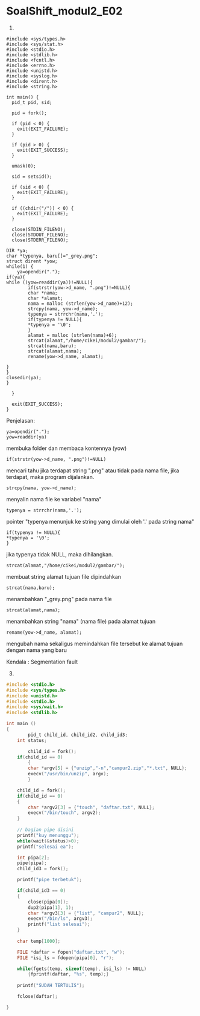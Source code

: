 # SoalShift_modul2_E02

1.
```
#include <sys/types.h>
#include <sys/stat.h>
#include <stdio.h>
#include <stdlib.h>
#include <fcntl.h>
#include <errno.h>
#include <unistd.h>
#include <syslog.h>
#include <dirent.h>
#include <string.h>

int main() {
  pid_t pid, sid;

  pid = fork();

  if (pid < 0) {
    exit(EXIT_FAILURE);
  }

  if (pid > 0) {
    exit(EXIT_SUCCESS);
  }

  umask(0);

  sid = setsid();

  if (sid < 0) {
    exit(EXIT_FAILURE);
  }

  if ((chdir("/")) < 0) {
    exit(EXIT_FAILURE);
  }

  close(STDIN_FILENO);
  close(STDOUT_FILENO);
  close(STDERR_FILENO);

DIR *ya;
char *typenya, baru[]="_grey.png";
struct dirent *yow;
while(1) {
    ya=opendir(".");
if(ya){
while ((yow=readdir(ya))!=NULL){
        if(strstr(yow->d_name, ".png")!=NULL){
        char *nama;
        char *alamat;
        nama = malloc (strlen(yow->d_name)+12);
        strcpy(nama, yow->d_name);
        typenya = strrchr(nama,'.');
        if(typenya != NULL){
        *typenya = '\0';
        }
        alamat = malloc (strlen(nama)+6);
        strcat(alamat,"/home/cikei/modul2/gambar/");
        strcat(nama,baru);
        strcat(alamat,nama);
        rename(yow->d_name, alamat);
        
}
}
closedir(ya);
}

  }
  
  exit(EXIT_SUCCESS);
}
```
Penjelasan:
```
ya=opendir(".");
yow=readdir(ya)
```
membuka folder dan membaca kontennya (yow)
```
if(strstr(yow->d_name, ".png")!=NULL)

```
mencari tahu jika terdapat string ".png" atau tidak pada nama file, jika terdapat, maka program dijalankan.
```
strcpy(nama, yow->d_name);           
```
menyalin nama file ke variabel "nama"
```
typenya = strrchr(nama,'.');
```
pointer "typenya menunjuk ke string yang dimulai oleh '.' pada string nama"
```
if(typenya != NULL){
*typenya = '\0';
}
```
jika typenya tidak NULL, maka dihilangkan.
```
strcat(alamat,"/home/cikei/modul2/gambar/");
```
membuat string alamat tujuan file dipindahkan
```
strcat(nama,baru);
```
menambahkan "_grey.png" pada nama file
```
strcat(alamat,nama);
```
menambahkan string "nama" (nama file) pada alamat tujuan
```
rename(yow->d_name, alamat);
```
mengubah nama sekaligus memindahkan file tersebut ke alamat tujuan dengan nama yang baru

Kendala :
Segmentation fault

3. 
```c
#include <stdio.h>
#include <sys/types.h>
#include <unistd.h>
#include <stdio.h>
#include <sys/wait.h>
#include <stdlib.h>

int main ()
{      
        pid_t child_id, child_id2, child_id3;
	int status;

        child_id = fork();
	if(child_id == 0)
        {
		char *argv[5] = {"unzip","-n","campur2.zip","*.txt", NULL};
		execv("/usr/bin/unzip", argv);
        }

	child_id = fork();
	if(child_id == 0)
	{
		char *argv2[3] = {"touch", "daftar.txt", NULL};
		execv("/bin/touch", argv2);
	}
	
	// bagian pipe disini
	printf("kuy menunggu");
	while(wait(&status)>0);
	printf("selesai ea");

	int pipa[2];
	pipe(pipa);
	child_id3 = fork();

	printf("pipe terbetuk");

	if(child_id3 == 0)
	{
		close(pipa[0]);
		dup2(pipa[1], 1);
		char *argv3[3] = {"list", "campur2", NULL};
		execv("/bin/ls", argv3);
		printf("list selesai");
	}
	
	char temp[1000];

	FILE *daftar = fopen("daftar.txt", "w");
	FILE *isi_ls = fdopen(pipa[0], "r");

	while(fgets(temp, sizeof(temp), isi_ls) != NULL)
		{fprintf(daftar, "%s", temp);}
	
	printf("SUDAH TERTULIS");

	fclose(daftar);

}
```


